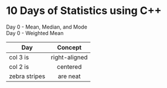 # 10 Days of Statistics using C++

Day 0	- Mean, Median, and Mode	
Day 0 - Weighted Mean	

| Day        | Concept           |
| ------------- |:-------------:|
| col 3 is      | right-aligned |
| col 2 is      | centered      | 
| zebra stripes | are neat      |  
